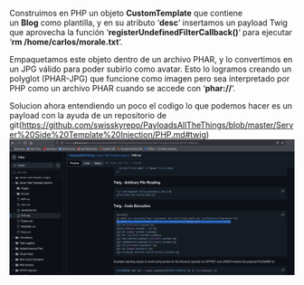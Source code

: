Construimos en PHP un objeto **CustomTemplate** que contiene un **Blog** como plantilla, y en su atributo ‘**desc**‘ insertamos un payload Twig que aprovecha la función ‘**registerUndefinedFilterCallback()**‘ para ejecutar ‘**rm /home/carlos/morale.txt**‘.

Empaquetamos este objeto dentro de un archivo PHAR, y lo convertimos en un JPG válido para poder subirlo como avatar. Esto lo logramos creando un polyglot (PHAR-JPG) que funcione como imagen pero sea interpretado por PHP como un archivo PHAR cuando se accede con ‘**phar://**‘.

Solucion
ahora entendiendo un poco el codigo lo que podemos hacer es un payload con la ayuda de un repositorio de git(https://github.com/swisskyrepo/PayloadsAllTheThings/blob/master/Server%20Side%20Template%20Injection/PHP.md#twig)
![Pasted_image_20250827212738.png](/Imagenes/Pasted_image_20250827212738.png)
